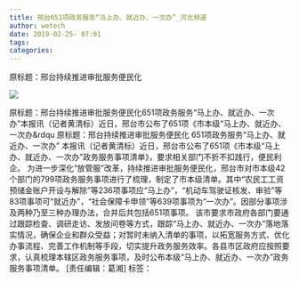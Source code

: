 ```yaml
---
title: 邢台651项政务服务“马上办、就近办、一次办”_河北频道
author: wetech
date: 2019-02-25- 07:01
tags: 
categories: 
---
```

原标题：邢台持续推进审批服务便民化
<!-- more -->
                
<img align="center" border="0" src="http://p2.ifengimg.com/a/2016/0810/204c433878d5cf9size1_w16_h16.png" />
                
            
原标题：邢台持续推进审批服务便民化651项政务服务“马上办、就近办、一次办”本报讯（记者黄清标）近日，邢台市公布了651项《市本级“马上办、就近办、一次办&rdqu
原标题：邢台持续推进审批服务便民化
651项政务服务“马上办、就近办、一次办”
本报讯（记者黄清标）近日，邢台市公布了651项《市本级“马上办、就近办、一次办”政务服务事项清单》，要求相关部门不折不扣践行，便民利企。
为进一步深化“放管服”改革，持续推进审批服务便民化，邢台市对市本级42个部门的799项政务服务事项进行了梳理，制定了市本级清单。其中“农民工工资预储金账户开设与解除”等236项事项应“马上办”，“机动车驾驶证核发、审验”等83项事项可“就近办”，“社会保障卡申领”等639项事项为“一次办”。因部分事项涉及两种乃至三种办理办法，合并后共包括651项事项。
该市要求市政府各部门要通过跟踪检查、调研走访、发放问卷等方式，跟踪“马上办、就近办、一次办”落地落实情况，确保企业和群众受益；对暂时未纳入清单的事项，以拓宽服务方式、优化办事流程、完善工作机制等手段，切实提升政务服务效率。各县市区政府应按照要求，认真梳理本辖区政务服务事项，及时公布本级“马上办、就近办、一次办”政务服务事项清单。
[责任编辑：葛湘]
标签：
 
 
 
             

